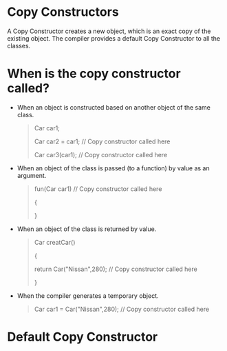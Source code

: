 # Copy Constructors
A Copy Constructor creates a new object, which is an exact copy of the existing object. The compiler provides a default Copy Constructor to all the classes.


# When is the copy constructor called?
- When an object is constructed based on another object of the same class. 
    > Car car1;
    >
    > Car car2 = car1;  // Copy constructor called here
    >
    > Car car3(car1);   // Copy constructor called here

- When an object of the class is passed (to a function) by value as an argument. 
    > fun(Car car1)   // Copy constructor called here
    >
    > {
    > 
    > }
- When an object of the class is returned by value. 
    > Car creatCar()
    >
    > {
    >
    > return Car("Nissan",280);   // Copy constructor called here
    >
    > }
- When the compiler generates a temporary object.
    > Car car1 = Car("Nissan",280);   // Copy constructor called here


# Default Copy Constructor
